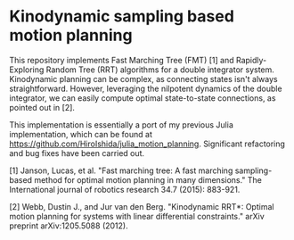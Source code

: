 #  Kinodynamic sampling based motion planning
This repository implements Fast Marching Tree (FMT) [1] and Rapidly-Exploring Random Tree (RRT) algorithms for a double integrator system. Kinodynamic planning can be complex, as connecting states isn't always straightforward. However, leveraging the nilpotent dynamics of the double integrator, we can easily compute optimal state-to-state connections, as pointed out in [2].

This implementation is essentially a port of my previous Julia implementation, which can be found at https://github.com/HiroIshida/julia_motion_planning. Significant refactoring and bug fixes have been carried out.

[1] Janson, Lucas, et al. "Fast marching tree: A fast marching sampling-based method for optimal motion planning in many dimensions." The International journal of robotics research 34.7 (2015): 883-921.

[2] Webb, Dustin J., and Jur van den Berg. "Kinodynamic RRT*: Optimal motion planning for systems with linear differential constraints." arXiv preprint arXiv:1205.5088 (2012).
